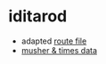 # iditarod

- adapted [route file](http://mushingtech.blogspot.com/2014/02/the-iditarod-track-file.html)
- [musher & times data](http://iditarod.com/race/2014/)
